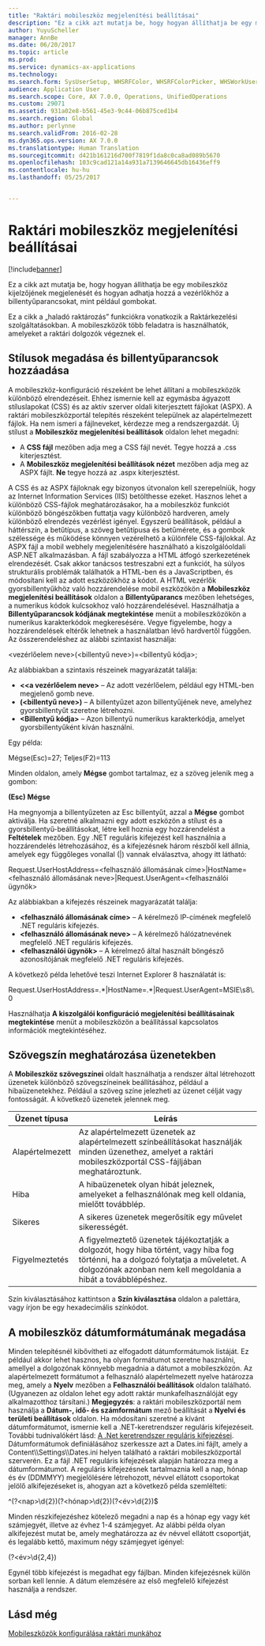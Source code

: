 ```yaml
---
title: "Raktári mobileszköz megjelenítési beállításai"
description: "Ez a cikk azt mutatja be, hogy hogyan állíthatja be egy mobileszköz kijelzőjének megjelenését és hogyan adhatja hozzá a vezérlőkhöz a billentyűparancsokat, mint például gombokat."
author: YuyuScheller
manager: AnnBe
ms.date: 06/20/2017
ms.topic: article
ms.prod: 
ms.service: dynamics-ax-applications
ms.technology: 
ms.search.form: SysUserSetup, WHSRFColor, WHSRFColorPicker, WHSWorkUserDisplaySettings
audience: Application User
ms.search.scope: Core, AX 7.0.0, Operations, UnifiedOperations
ms.custom: 29071
ms.assetid: 931a02e8-b561-45e3-9c44-06b875ced1b4
ms.search.region: Global
ms.author: perlynne
ms.search.validFrom: 2016-02-28
ms.dyn365.ops.version: AX 7.0.0
ms.translationtype: Human Translation
ms.sourcegitcommit: d421b161216d700f7819f1da8c0ca8ad089b5670
ms.openlocfilehash: 103c9cad121a14a931a7139646645db16436eff9
ms.contentlocale: hu-hu
ms.lasthandoff: 05/25/2017


---
```


# <a name="warehouse-mobile-device-display-settings"></a>Raktári mobileszköz megjelenítési beállításai

[!include[banner](../includes/banner.md)]


Ez a cikk azt mutatja be, hogy hogyan állíthatja be egy mobileszköz kijelzőjének megjelenését és hogyan adhatja hozzá a vezérlőkhöz a billentyűparancsokat, mint például gombokat. 

Ez a cikk a „haladó raktározás” funkciókra vonatkozik a Raktárkezelési szolgáltatásokban. A mobileszközök több feladatra is használhatók, amelyeket a raktári dolgozók végeznek el.

## <a name="specify-styles-and-map-keyboard-shortcuts"></a>Stílusok megadása és billentyűparancsok hozzáadása
A mobileszköz-konfiguráció részeként be lehet állítani a mobileszközök különböző elrendezéseit. Ehhez ismernie kell az egymásba ágyazott stíluslapokat (CSS) és az aktív szerver oldali kiterjesztett fájlokat (ASPX). A raktári mobileszközportál telepítés részeként települnek az alapértelmezett fájlok. Ha nem ismeri a fájlneveket, kérdezze meg a rendszergazdát. Új stílust a **Mobileszköz megjelenítési beállítások** oldalon lehet megadni:

-    A **CSS fájl** mezőben adja meg a CSS fájl nevét. Tegye hozzá a .css kiterjesztést.
-   A **Mobileszköz megjelenítési beállítások nézet** mezőben adja meg az ASPX fájlt. **Ne** tegye hozzá az .aspx kiterjesztést.

A CSS és az ASPX fájloknak egy bizonyos útvonalon kell szerepelniük, hogy az Internet Information Services (IIS) betölthesse ezeket. Hasznos lehet a különböző CSS-fájlok meghatározásakor, ha a mobileszköz funkciót különböző böngészőkben futtatja vagy különböző hardveren, amely különböző elrendezés vezérlést igényel. Egyszerű beállítások, például a háttérszín, a betűtípus, a szöveg betűtípusa és betűmérete, és a gombok szélessége és működése könnyen vezérelhető a különféle CSS-fájlokkal. Az ASPX fájl a mobil webhely megjelenítésére használható a kiszolgálóoldali ASP.NET alkalmazásban. A fájl szabályozza a HTML átfogó szerkezetének elrendezését. Csak akkor tanácsos testreszabni ezt a funkciót, ha súlyos strukturális problémák találhatók a HTML-ben és a JavaScriptben, és módosítani kell az adott eszközökhöz a kódot. A HTML vezérlők gyorsbillentyűkhöz való hozzárendelése mobil eszközökön a **Mobileszköz megjelenítési beállítások** oldalon a **Billentyűparancs** mezőben lehetséges, a numerikus kódok kulcsokhoz való hozzárendelésével. Használhatja a **Billentyűparancsok kódjának megtekintése** menüt a mobileszközökön a numerikus karakterkódok megkeresésére. Vegye figyelembe, hogy a hozzárendelések eltérők lehetnek a használatban lévő hardvertől függően. Az összerendeléshez az alábbi szintaxist használja:

&lt;vezérlőelem neve&gt;(&lt;billentyű neve&gt;)=&lt;billentyű kódja&gt;;

Az alábbiakban a szintaxis részeinek magyarázatát találja:

-   **&lt;<a vezérlőelem neve&gt;** – Az adott vezérlőelem, például egy HTML-ben megjelenő gomb neve.
-   **(&lt;billentyű neve&gt;)** – A billentyűzet azon billentyűjének neve, amelyhez gyorsbillentyűt szeretne létrehozni.
-   **&lt;Billentyű kódja&gt;** – Azon billentyű numerikus karakterkódja, amelyet gyorsbillentyűként kíván használni.

Egy példa:

Mégse(Esc)=27; Teljes(F2)=113

Minden oldalon, amely **Mégse** gombot tartalmaz, ez a szöveg jelenik meg a gombon:

**(Esc) Mégse**

Ha megnyomja a billentyűzeten az Esc billentyűt, azzal a **Mégse** gombot aktiválja. Ha szeretné alkalmazni egy adott eszközön a stílust és a gyorsbillentyű-beállításokat, létre kell hoznia egy hozzárendelést a **Feltételek** mezőben. Egy .NET reguláris kifejezést kell használnia a hozzárendelés létrehozásához, és a kifejezésnek három részből kell állnia, amelyek egy függőleges vonallal (|) vannak elválasztva, ahogy itt látható:

Request.UserHostAddress=&lt;felhasználó állomásának címe&gt;|HostName=&lt;felhasználó állomásának neve&gt;|Request.UserAgent=&lt;felhasználói ügynök&gt;

Az alábbiakban a kifejezés részeinek magyarázatát találja:

-   **&lt;felhasználó állomásának címe&gt;** – A kérelmező IP-címének megfelelő .NET reguláris kifejezés.
-   **&lt;felhasználó állomásának neve&gt;** – A kérelmező hálózatnevének megfelelő .NET reguláris kifejezés.
-   **&lt;felhasználói ügynök&gt;** – A kérelmező által használt böngésző azonosítójának megfelelő .NET reguláris kifejezés.

A következő példa lehetővé teszi Internet Explorer 8 használatát is:

Request.UserHostAddress=.\*|HostName=.\*|Request.UserAgent=MSIE\\s8\\.0

Használhatja **A kiszolgálói konfiguráció megjelenítési beállításainak megtekintése** menüt a mobileszközön a beállítással kapcsolatos információk megtekintéséhez.

## <a name="define-text-colors-for-messages"></a>Szövegszín meghatározása üzenetekben
A **Mobileszköz szövegszínei** oldalt használhatja a rendszer által létrehozott üzenetek különböző szövegszíneinek beállításához, például a hibaüzenetekhez. Például a szöveg színe jelezheti az üzenet célját vagy fontosságát. A következő üzenetek jelennek meg.

| Üzenet típusa | Leírás                                                                                                                                                                            |
|--------------|----------------------------------------------------------------------------------------------------------------------------------------------------------------------------------------|
| Alapértelmezett      | Az alapértelmezett üzenetek az alapértelmezett színbeállításokat használják minden üzenethez, amelyet a raktári mobileszközportál CSS-fájljában meghatároztunk.                                                   |
| Hiba        | A hibaüzenetek olyan hibát jeleznek, amelyeket a felhasználónak meg kell oldania, mielőtt továbblép.                                                                                             |
| Sikeres      | A sikeres üzenetek megerősítik egy művelet sikerességét.                                                                                                                                |
| Figyelmeztetés      | A figyelmeztető üzenetek tájékoztatják a dolgozót, hogy hiba történt, vagy hiba fog történni, ha a dolgozó folytatja a műveletet. A dolgozónak azonban nem kell megoldania a hibát a továbblépéshez. |

Szín kiválasztásához kattintson a **Szín kiválasztása** oldalon a palettára, vagy írjon be egy hexadecimális színkódot.

## <a name="define-the-date-format-to-use-on-mobile-devices"></a>A mobileszköz dátumformátumának megadása
Minden telepítésnél kibővítheti az elfogadott dátumformátumok listáját. Ez például akkor lehet hasznos, ha olyan formátumot szeretne használni, amellyel a dolgozónak könnyebb megadnia a dátumot a mobileszközön. Az alapértelmezett formátumot a felhasználó alapértelmezett nyelve határozza meg, amely a **Nyelv** mezőben a **Felhasználói beállítások** oldalon található. (Ugyanezen az oldalon lehet egy adott raktár munkafelhasználóját egy alkalmazotthoz társítani.) **Megjegyzés**: a raktári mobileszközportál nem használja a **Dátum-, idő- és számformátum** mező beállítását a **Nyelvi és területi beállítások** oldalon. Ha módosítani szeretné a kívánt dátumformátumot, ismernie kell a .NET-keretrendszer reguláris kifejezéseit. További tudnivalókért lásd: [A .Net keretrendszer reguláris kifejezései](http://go.microsoft.com/fwlink/?LinkId=391260). Dátumformátumok definiálásához szerkessze azt a Dates.ini fájlt, amely a Content\\\Settings\\\Dates.ini helyen található a raktári mobileszközportál szerverén. Ez a fájl .NET reguláris kifejezések alapján határozza meg a dátumformátumot. A reguláris kifejezésnek tartalmaznia kell a nap, hónap és év (DDMMYY) megjelölésére létrehozott, névvel ellátott csoportokat jelölő alkifejezéseket is, ahogyan azt a következő példa szemlélteti:

^(?&lt;nap&gt;\\d{2})(?&lt;hónap&gt;\\d{2})(?&lt;év&gt;\\d{2})$

Minden részkifejezéshez kötelező megadni a nap és a hónap egy vagy két számjegyét, illetve az évhez 1-4 számjegyet. Az alábbi példa olyan alkifejezést mutat be, amely meghatározza az év névvel ellátott csoportját, és legalább kettő, maximum négy számjegyet igényel:

(?&lt;év&gt;\\d{2,4})

Egynél több kifejezést is megadhat egy fájlban. Minden kifejezésnek külön sorban kell lennie. A dátum elemzésére az első megfelelő kifejezést használja a rendszer.

<a name="see-also"></a>Lásd még
--------

[Mobileszközök konfigurálása raktári munkához](configure-mobile-devices-warehouse.md)




